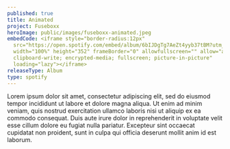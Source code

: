```yaml
---
published: true
title: Animated
project: Fuseboxx
heroImage: public/images/fuseboxx-animated.jpeg
embedCode: <iframe style="border-radius:12px"
  src="https://open.spotify.com/embed/album/6bIJDgTg7AeZt4yyb37tBM?utm_source=generator"
  width="100%" height="352" frameBorder="0" allowfullscreen="" allow="autoplay;
  clipboard-write; encrypted-media; fullscreen; picture-in-picture"
  loading="lazy"></iframe>
releaseType: Album
type: spotify
---
```

Lorem ipsum dolor sit amet, consectetur adipiscing elit, sed do eiusmod tempor incididunt ut labore et dolore magna aliqua. Ut enim ad minim veniam, quis nostrud exercitation ullamco laboris nisi ut aliquip ex ea commodo consequat. Duis aute irure dolor in reprehenderit in voluptate velit esse cillum dolore eu fugiat nulla pariatur. Excepteur sint occaecat cupidatat non proident, sunt in culpa qui officia deserunt mollit anim id est laborum.
